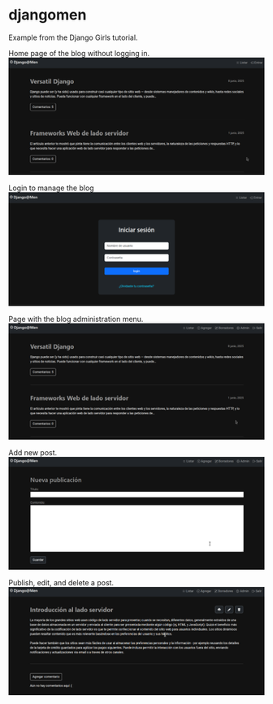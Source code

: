 # djangomen
Example from the Django Girls tutorial.

Home page of the blog without logging in.
![alt text](image-1.png)

Login to manage the blog
![alt text](image-2.png)

Page with the blog administration menu.
![alt text](image-3.png)

Add new post.
![alt text](image-4.png)

Publish, edit, and delete a post.
![alt text](image-5.png)